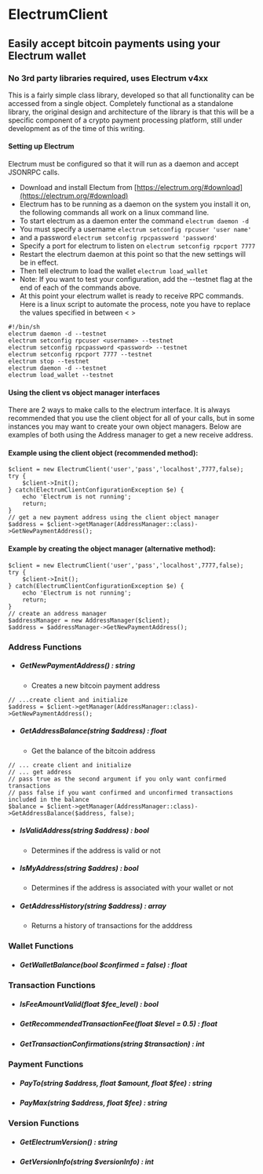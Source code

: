 # ElectrumClient
## Easily accept bitcoin payments using your Electrum wallet
### No 3rd party libraries required, uses Electrum v4xx 
This is a fairly simple class library, developed so that all functionality can be accessed from a single object. Completely functional as a standalone library, the original design and architecture of the library is that this will be a specific component of a crypto payment processing platform, still under development as of the time of this writing.

#### Setting up Electrum 
Electrum must be configured so that it will run as a daemon and accept JSONRPC calls. 
- Download and install Electum from [https://electrum.org/#download](https://electrum.org/#download)
- Electrum has to be running as a daemon on the system you install it on, the following commands all work on a linux command line. 
- To start electrum as a daemon enter the command
```electrum daemon -d``` 
- You must specify a username 
```electrum setconfig rpcuser 'user name'```
- and a password
```electrum setconfig rpcpassword 'password'```
- Specify a port for electrum to listen on
```electrum setconfig rpcport 7777```
- Restart the electrum daemon at this point so that the new settings will be in effect.
- Then tell electrum to load the wallet 
```electrum load_wallet```
- Note: If you want to test your configuration, add the --testnet flag at the end of each of the commands above.
- At this point your electrum wallet is ready to receive RPC commands.
Here is a linux script to automate the process, note you have to replace the values specified in between < >

```
#!/bin/sh
electrum daemon -d --testnet
electrum setconfig rpcuser <username> --testnet
electrum setconfig rpcpassword <password> --testnet
electrum setconfig rpcport 7777 --testnet
electrum stop --testnet
electrum daemon -d --testnet
electrum load_wallet --testnet
```
#### Using the client vs object manager interfaces
There are 2 ways to make calls to the electrum interface. It is always recommended that you use the 
client object for all of your calls, but in some instances you may want to create your own object managers. Below are examples of both using the Address manager to get a new receive address.

#### Example using the client object (recommended method):
```
$client = new ElectrumClient('user','pass','localhost',7777,false);
try {
    $client->Init();
} catch(ElectrumClientConfigurationException $e) {
    echo 'Electrum is not running';
    return;
}
// get a new payment address using the client object manager
$address = $client->getManager(AddressManager::class)->GetNewPaymentAddress();
````
#### Example by creating the object manager (alternative method):
```
$client = new ElectrumClient('user','pass','localhost',7777,false);
try {
    $client->Init();
} catch(ElectrumClientConfigurationException $e) {
    echo 'Electrum is not running';
    return;
}
// create an address manager 
$addressManager = new AddressManager($client);
$address = $addressManager->GetNewPaymentAddress();
```
### Address Functions
- ##### GetNewPaymentAddress() : string 
    - Creates a new bitcoin payment address
```
// ...create client and initialize
$address = $client->getManager(AddressManager::class)->GetNewPaymentAddress();
```
- ##### GetAddressBalance(string $address) : float
    - Get the balance of the bitcoin address
```
// ... create client and initialize
// ... get address
// pass true as the second argument if you only want confirmed transactions
// pass false if you want confirmed and unconfirmed transactions included in the balance
$balance = $client->getManager(AddressManager::class)->GetAddressBalance($address, false);
```
- ##### IsValidAddress(string $address) : bool
    - Determines if the address is valid or not
- ##### IsMyAddress(string $addres) : bool
    - Determines if the address is associated with your wallet or not
- ##### GetAddressHistory(string $address) : array
    - Returns a history of transactions for the adddress

### Wallet Functions
- ##### GetWalletBalance(bool $confirmed = false) : float

### Transaction Functions
- ##### IsFeeAmountValid(float $fee_level) : bool
- ##### GetRecommendedTransactionFee(float $level = 0.5) : float
- ##### GetTransactionConfirmations(string $transaction) : int

### Payment Functions
- ##### PayTo(string $address, float $amount, float $fee) : string
- ##### PayMax(string $address, float $fee) : string

### Version Functions
- ##### GetElectrumVersion() : string
- ##### GetVersionInfo(string $versionInfo) : int